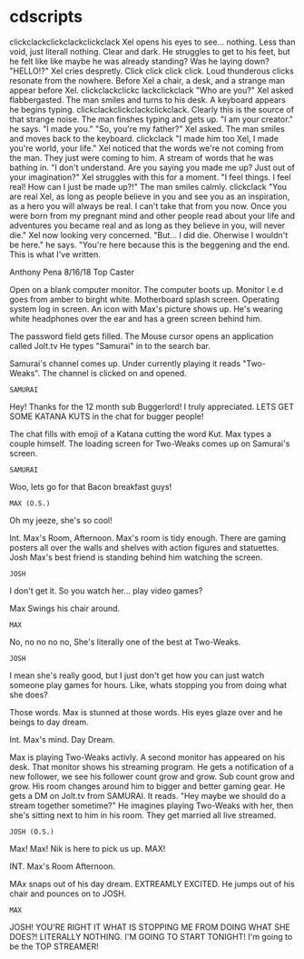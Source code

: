 # cdscripts

clickclackclickclackclickclack Xel opens his eyes to see... nothing. Less than void, just literall nothing. Clear and dark. He struggles to get to his feet, 
but he felt like like maybe he was already standing? Was he laying down? "HELLO!?" Xel cries despretly. Click click click click. 
Loud thunderous clicks resonate from the nowhere. Before Xel a chair, a desk, and a strange man appear before Xel. clickclackclickc
lackclickclack "Who are you?" Xel asked flabbergasted. The man smiles and turns to his desk. A keyboard appears he begins typing. 
clickclackclickclackclickclack. Clearly this is the source of that strange noise. The man finshes typing and gets up. "I am your creator."
he says. "I made you." "So, you're my father?" Xel asked. The man smiles and moves back to the keyboard. clickclack "I made him too Xel, 
I made you're world, your life." Xel noticed that the words we're not coming from the man. They just were coming to him. A stream of words
that he was bathing in. "I don't understand. Are you saying you made me up? Just out of your imagination?" Xel struggles with this for a 
moment. "I feel things. I feel real! How can I just be made up?!" The man smiles calmly. clickclack "You are real Xel, as long as people
believe in you and see you as an inspiration, as a hero you will always be real. I can't take that from you now. Once you were born from 
my pregnant mind and other people read about your life and adventures you became real and as long as they believe in you, will never die."
Xel now looking very concerned. "But... I did die. Oherwise I wouldn't be here." he says. "You're here because this is the beggening and 
the end. This is what I've written. 



Anthony Pena
8/16/18
Top Caster

Open on a blank computer monitor. The computer boots up. 
Monitor l.e.d goes from amber to birght white. Motherboard splash screen. Operating system log in screen. An icon with Max's picture shows up. He's wearing white headphones over the ear and has a green screen behind him.

The password field gets filled. The Mouse cursor opens an application called Jolt.tv   He types "Samurai" in to the search bar. 

Samurai's channel comes up. Under currently playing it reads "Two-Weaks". The channel is clicked on and opened. 

	SAMURAI
Hey! Thanks for the 12 month sub Buggerlord! I truly appreciated. LETS GET SOME KATANA KUTS in the chat for bugger people! 


The chat fills with emoji of a Katana cutting the word Kut. Max types a couple himself. The loading screen for Two-Weaks comes up on Samurai's screen. 

	SAMURAI
Woo, lets go for that Bacon breakfast guys! 

	MAX (O.S.)
Oh my jeeze, she's so cool! 

Int. Max's Room, Afternoon. 
Max's room is tidy enough. There are gaming posters all over the walls and shelves with action figures and statuettes. Josh Max's best friend is standing behind him watching the screen. 

	JOSH
I don't get it. So you watch her... play video games? 

Max Swings his chair around.

	MAX
No, no no no no, She's literally one of the best at Two-Weaks.  

	JOSH
I mean she's really good, but I just don't get how you can 
just watch someone play games for hours. Like, whats stopping you from doing what she does? 

Those words. Max is stunned at those words. His eyes glaze over and he beings to day dream. 

Int. Max's mind. Day Dream. 

Max is playing Two-Weaks activly. A second monitor has appeared on his desk. That monitor shows his streaming program. He gets a notification of a new follower, we see his follower count grow and grow. Sub count grow and grow. His room changes around him to bigger and better gaming gear. He gets a DM on Jolt.tv from SAMURAI. It reads. "Hey maybe we should do a stream together sometime?" He imagines playing Two-Weaks with her, then she's sitting next to him in his room. They get married all live streamed. 

	JOSH (O.S.)
Max! Max! Nik is here to pick us up. MAX! 

INT. Max's Room Afternoon. 

MAx snaps out of his day dream. EXTREAMLY EXCITED. He jumps out of his chair and pounces on to JOSH. 

	MAX
JOSH! YOU'RE RIGHT IT WHAT IS STOPPING ME FROM DOING WHAT SHE DOES?! LITERALLY NOTHING. I'M GOING TO START TONIGHT! I'm going to be the TOP STREAMER! 
